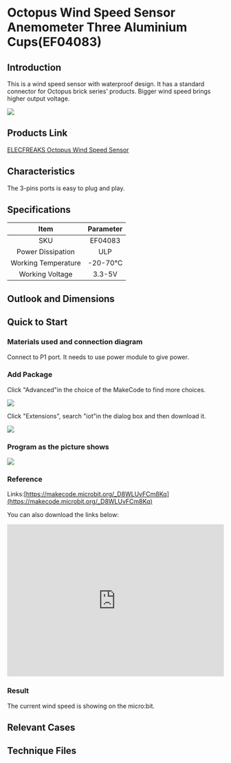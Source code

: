 # Octopus Wind Speed Sensor Anemometer Three Aluminium Cups(EF04083) 

## Introduction

This is a wind speed sensor with waterproof design. It has a standard connector for Octopus brick series’ products. Bigger wind speed brings higher output voltage. 

 ![](./images/NsSeG42.jpg)

## Products Link

[ELECFREAKS Octopus Wind Speed Sensor](https://shop.elecfreaks.com/products/elecfreaks-octopus-wind-speed-sensor?_pos=1&_sid=f32d1da34&_ss=r)

## Characteristics


The 3-pins ports is easy to plug and play.

## Specifications


Item | Parameter 
:-: | :-: 
SKU|EF04083
Power Dissipation|ULP
Working Temperature|-20-70℃
Working Voltage|3.3-5V

## Outlook and Dimensions


## Quick to Start


### Materials used and connection diagram

 Connect to P1 port.
 It needs to use power module to give power.
### Add Package

Click "Advanced"in the choice of the MakeCode to find more choices.

 ![](./images/smtcNoB.png)

Click "Extensions", search "iot"in the dialog box and then download it.

 ![](./images/nOQkv8h.png)

### Program as the picture shows

  ![](./images/BhIkHwg.png)

### Reference

Links:[https://makecode.microbit.org/_D8WLUvFCm8Kq](https://makecode.microbit.org/_D8WLUvFCm8Kq)

You can also download the links below:

<div style="position:relative;height:0;padding-bottom:70%;overflow:hidden;"><iframe style="position:absolute;top:0;left:0;width:100%;height:100%;" src="https://makecode.microbit.org/#pub:_D8WLUvFCm8Kq" frameborder="0" sandbox="allow-popups allow-forms allow-scripts allow-same-origin"></iframe></div>  


### Result
 The current wind speed is showing on the micro:bit.

## Relevant Cases


## Technique Files

